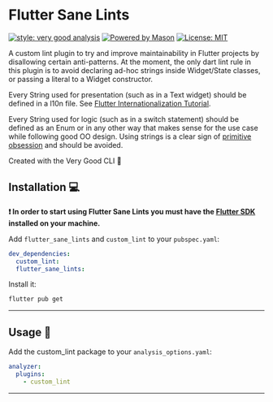 # Flutter Sane Lints

[![style: very good analysis][very_good_analysis_badge]][very_good_analysis_link]
[![Powered by Mason](https://img.shields.io/endpoint?url=https%3A%2F%2Ftinyurl.com%2Fmason-badge)](https://github.com/felangel/mason)
[![License: MIT][license_badge]][license_link]

A custom lint plugin to try and improve maintainability in Flutter projects by disallowing certain anti-patterns.
At the moment, the only dart lint rule in this plugin is to avoid declaring ad-hoc strings inside Widget/State classes, or passing a literal to a Widget constructor.

Every String used for presentation (such as in a Text widget) should be defined in a l10n file. See [Flutter Internationalization Tutorial](https://flutter.dev/docs/development/accessibility-and-localization/internationalization).

Every String used for logic (such as in a switch statement) should be defined as an Enum or in any other way that makes sense for the use case while following good OO design. Using strings is a clear sign of [primitive obsession](primitive_obsession_wikipedia_link) and should be avoided.

Created with the Very Good CLI 💙

## Installation 💻

**❗ In order to start using Flutter Sane Lints you must have the [Flutter SDK][flutter_install_link] installed on your machine.**

Add `flutter_sane_lints` and `custom_lint` to your `pubspec.yaml`:

```yaml
dev_dependencies:
  custom_lint:
  flutter_sane_lints:
```

Install it:

```sh
flutter pub get
```

---

## Usage 🚀

Add the custom_lint package to your `analysis_options.yaml`:

```yaml
analyzer:
  plugins:
    - custom_lint
```

---




[flutter_install_link]: https://flutter.dev/docs/get-started/install
[github_actions_link]: https://docs.github.com/en/actions/learn-github-actions
[license_badge]: https://img.shields.io/badge/license-MIT-blue.svg
[license_link]: https://opensource.org/licenses/MIT
[logo_black]: https://raw.githubusercontent.com/VGVentures/very_good_brand/main/styles/README/vgv_logo_black.png#gh-light-mode-only
[logo_white]: https://raw.githubusercontent.com/VGVentures/very_good_brand/main/styles/README/vgv_logo_white.png#gh-dark-mode-only
[mason_link]: https://github.com/felangel/mason
[very_good_analysis_badge]: https://img.shields.io/badge/style-very_good_analysis-B22C89.svg
[very_good_analysis_link]: https://pub.dev/packages/very_good_analysis
[very_good_coverage_link]: https://github.com/marketplace/actions/very-good-coverage
[very_good_ventures_link]: https://verygood.ventures
[very_good_ventures_link_light]: https://verygood.ventures#gh-light-mode-only
[very_good_ventures_link_dark]: https://verygood.ventures#gh-dark-mode-only
[very_good_workflows_link]: https://github.com/VeryGoodOpenSource/very_good_workflows
[primitive_obsession_wikipedia_link]: https://en.wikipedia.org/wiki/Design_smell#Common_design_smells
